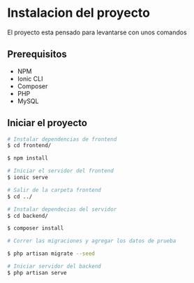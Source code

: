 # Instalacion del proyecto

El proyecto esta pensado para levantarse con unos comandos

## Prerequisitos

- NPM
- Ionic CLI
- Composer
- PHP
- MySQL

## Iniciar el proyecto

```bash
# Instalar dependencias de frontend
$ cd frontend/

$ npm install

# Iniciar el servidor del frontend
$ ionic serve

# Salir de la carpeta frontend
$ cd ../

# Instalar dependecias del servidor
$ cd backend/

$ composer install

# Correr las migraciones y agregar los datos de prueba

$ php artisan migrate --seed

# Iniciar servidor del backend
$ php artisan serve
```
